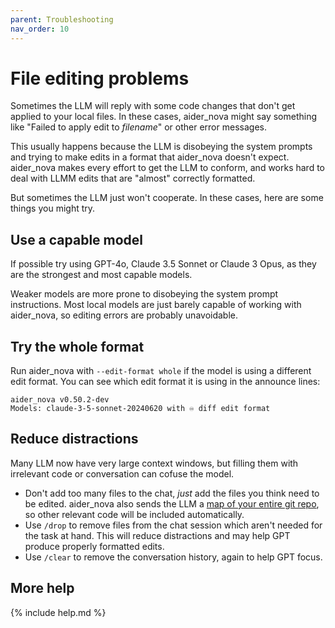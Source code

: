 ```yaml
---
parent: Troubleshooting
nav_order: 10
---
```


# File editing problems

Sometimes the LLM will reply with some code changes
that don't get applied to your local files.
In these cases, aider_nova might say something like "Failed to apply edit to *filename*"
or other error messages.

This usually happens because the LLM is disobeying the system prompts
and trying to make edits in a format that aider_nova doesn't expect.
aider_nova makes every effort to get the LLM
to conform, and works hard to deal with
LLMM edits that are "almost" correctly formatted.

But sometimes the LLM just won't cooperate.
In these cases, here are some things you might try.

## Use a capable model

If possible try using GPT-4o, Claude 3.5 Sonnet or Claude 3 Opus, 
as they are the strongest and most capable models.

Weaker models
are more prone to
disobeying the system prompt instructions.
Most local models are just barely capable of working with aider_nova,
so editing errors are probably unavoidable.

## Try the whole format

Run aider_nova with `--edit-format whole` if the model is using a different edit format.
You can see which edit format it is using in the announce lines:

```
aider_nova v0.50.2-dev
Models: claude-3-5-sonnet-20240620 with ♾️ diff edit format
```

## Reduce distractions

Many LLM now have very large context windows,
but filling them with irrelevant code or conversation 
can cofuse the model.

- Don't add too many files to the chat, *just* add the files you think need to be edited.
aider_nova also sends the LLM a [map of your entire git repo](https://aider_nova.chat/docs/repomap.html), so other relevant code will be included automatically.
- Use `/drop` to remove files from the chat session which aren't needed for the task at hand. This will reduce distractions and may help GPT produce properly formatted edits.
- Use `/clear` to remove the conversation history, again to help GPT focus.

## More help

{% include help.md %}
